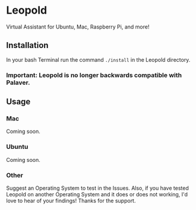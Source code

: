 Leopold
=========================

Virtual Assistant for Ubuntu, Mac, Raspberry Pi, and more!

## Installation
In your bash Terminal run the command `./install` in the Leopold directory.

### Important: Leopold is no longer backwards compatible with Palaver.

## Usage

### Mac
Coming soon.

### Ubuntu
Coming soon.

### Other
Suggest an Operating System to test in the Issues. Also, if you have tested Leopold on another Operating System and it does or does not working, I'd love to hear of your findings! Thanks for the support.
